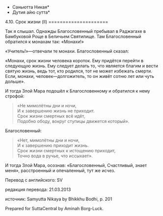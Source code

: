 * Саньютта Никая*
* Дутия айю сутта*

4\.10\. Срок жизни \(II\)
\=\=\=\=\=\=\=\=\=\=\=\=\=\=\=\=\=\=\=\=\=

Так я слышал\. Однажды Благословенный пребывал в Раджагахе в Бамбуковой Роще в Беличьем Святилище\. Там Благословенный обратился к монахам так: «Монахи\!»

«Учитель\!»—отвечали те монахи\. Благословенный сказал:

«Монахи, срок жизни человека короток\. Ему придётся перейти в следующую жизнь\. Ему следует делать то, что является благим и вести святую жизнь, ведь тот, кто родился, тот не может избежать смерти\. Если, монахи, человек—долгожитель, то он живёт сотню лет или чуть дольше»\.

И тогда Злой Мара подошёл к Благословенному и обратился к нему строфой:

> «Не мимолётны дни и ночи,  
> И к завершению жизнь не приходит\.  
> Срок жизни смертных всё идёт,  
> Подобно ободу, вокруг ступицы движется который»\.

Благословенный:

> «Нет, мимолётны дни и ночи,  
> И к завершению приходит жизнь\.  
> Срок жизни смертных к истощению приходит,  
> Точно вода в ручье, что иссыхает»\.

И тогда Злой Мара, осознав: «Благословенный, Счастливый, знает меня», расстроенный и опечаленный, тут же исчез\.

Перевод с английского: SV

редакция перевода: 21\.03\.2013

источник: Samyutta Nikaya by Bhikkhu Bodhi, p\. 201

Prepared for SuttaCentral by Aminah Borg\-Luck\.